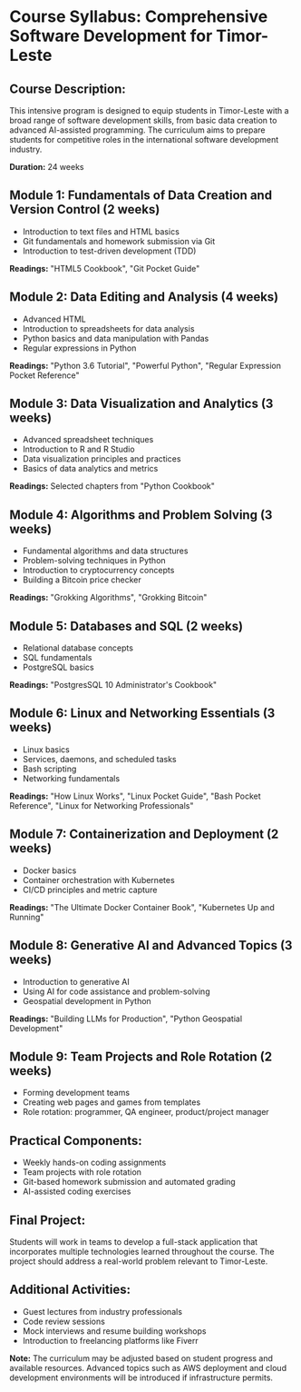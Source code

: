# Course Syllabus: Comprehensive Software Development for Timor-Leste

## Course Description:
This intensive program is designed to equip students in Timor-Leste with a broad range of software development skills, from basic data creation to advanced AI-assisted programming. The curriculum aims to prepare students for competitive roles in the international software development industry.

**Duration:** 24 weeks

## Module 1: Fundamentals of Data Creation and Version Control (2 weeks)
- Introduction to text files and HTML basics
- Git fundamentals and homework submission via Git
- Introduction to test-driven development (TDD)

**Readings:** "HTML5 Cookbook", "Git Pocket Guide"

## Module 2: Data Editing and Analysis (4 weeks)
- Advanced HTML
- Introduction to spreadsheets for data analysis
- Python basics and data manipulation with Pandas
- Regular expressions in Python

**Readings:** "Python 3.6 Tutorial", "Powerful Python", "Regular Expression Pocket Reference"

## Module 3: Data Visualization and Analytics (3 weeks)
- Advanced spreadsheet techniques
- Introduction to R and R Studio
- Data visualization principles and practices
- Basics of data analytics and metrics

**Readings:** Selected chapters from "Python Cookbook"

## Module 4: Algorithms and Problem Solving (3 weeks)
- Fundamental algorithms and data structures
- Problem-solving techniques in Python
- Introduction to cryptocurrency concepts
- Building a Bitcoin price checker

**Readings:** "Grokking Algorithms", "Grokking Bitcoin"

## Module 5: Databases and SQL (2 weeks)
- Relational database concepts
- SQL fundamentals
- PostgreSQL basics

**Readings:** "PostgresSQL 10 Administrator's Cookbook"

## Module 6: Linux and Networking Essentials (3 weeks)
- Linux basics
- Services, daemons, and scheduled tasks
- Bash scripting
- Networking fundamentals

**Readings:** "How Linux Works", "Linux Pocket Guide", "Bash Pocket Reference", "Linux for Networking Professionals"

## Module 7: Containerization and Deployment (2 weeks)
- Docker basics
- Container orchestration with Kubernetes
- CI/CD principles and metric capture

**Readings:** "The Ultimate Docker Container Book", "Kubernetes Up and Running"

## Module 8: Generative AI and Advanced Topics (3 weeks)
- Introduction to generative AI
- Using AI for code assistance and problem-solving
- Geospatial development in Python

**Readings:** "Building LLMs for Production", "Python Geospatial Development"

## Module 9: Team Projects and Role Rotation (2 weeks)
- Forming development teams
- Creating web pages and games from templates
- Role rotation: programmer, QA engineer, product/project manager

## Practical Components:
- Weekly hands-on coding assignments
- Team projects with role rotation
- Git-based homework submission and automated grading
- AI-assisted coding exercises

## Final Project:
Students will work in teams to develop a full-stack application that incorporates multiple technologies learned throughout the course. The project should address a real-world problem relevant to Timor-Leste.

## Additional Activities:
- Guest lectures from industry professionals
- Code review sessions
- Mock interviews and resume building workshops
- Introduction to freelancing platforms like Fiverr

**Note:** The curriculum may be adjusted based on student progress and available resources. Advanced topics such as AWS deployment and cloud development environments will be introduced if infrastructure permits.